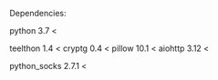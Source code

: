 Dependencies:

  python 3.7 <
  
  teelthon 1.4 < 
    cryptg 0.4 <
    pillow 10.1 <
    aiohttp 3.12 <
    
  python_socks 2.7.1 < 
